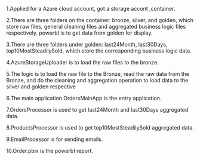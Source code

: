 1.Applied for a Azure cloud account, got a storage accont ,container.

2.There are three folders on the container: bronze, silver, and golden, which store raw files, general cleaning files and aggregated business logic files respectively. powerbI is to get data from golden for display.

3.There are three folders under golden: last24Month, last30Days, top10MostSteadilySold, which store the corresponding business logic data.

4.AzureStorageUploader is to load the raw files to the bronze.

5.The logic is to load the raw file to the Bronze, read the raw data from the Bronze, and do the cleaning and aggregation operation to load data to the silver and golden respective

6.The main application OrdersMainApp is the entry application.

7.OrdersProcessor is used to get last24Month and last30Days aggregated data.

8.ProductsProcessor is used to get top10MostSteadilySold aggregated data.

9.EmailProcessor is for sending emails.

10.Order.pbix is the powerbI report.
